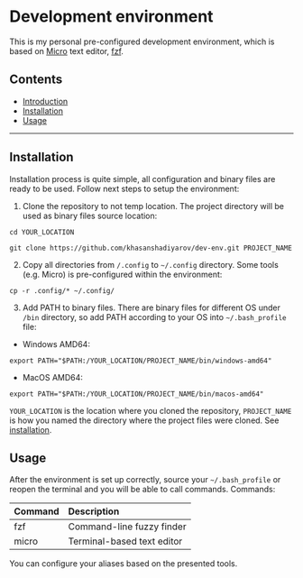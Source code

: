 # Development environment
This is my personal pre-configured development environment, which is based on [Micro](https://micro-editor.github.io/) text editor, [fzf](https://github.com/junegunn/fzf).

## Contents
- [Introduction](#development-environment)
- [Installation](#installation)
- [Usage](#usage)

---

## Installation
Installation process is quite simple, all configuration and binary files are ready to be used. Follow next steps to setup the environment:
1. Clone the repository to not temp location. The project directory will be used as binary files source location:
```
cd YOUR_LOCATION

git clone https://github.com/khasanshadiyarov/dev-env.git PROJECT_NAME
```
2. Copy all directories from `/.config` to `~/.config` directory. Some tools (e.g. Micro) is pre-configured within the environment:
```
cp -r .config/* ~/.config/
```
3. Add PATH to binary files. There are binary files for different OS under `/bin` directory, so add PATH according to your OS into `~/.bash_profile` file:
- Windows AMD64:
```
export PATH="$PATH:/YOUR_LOCATION/PROJECT_NAME/bin/windows-amd64"
```
- MacOS AMD64:
```
export PATH="$PATH:/YOUR_LOCATION/PROJECT_NAME/bin/macos-amd64"
```
`YOUR_LOCATION` is the location where you cloned the repository, `PROJECT_NAME` is how you named the directory where the project files were cloned. See [installation](#installation).

## Usage
After the environment is set up correctly, source your `~/.bash_profile` or reopen the terminal and you will be able to call commands. Commands:

| Command | Description                |
| :------ | :------------------------- |
| fzf     | Command-line fuzzy finder  |
| micro   | Terminal-based text editor |

You can configure your aliases based on the presented tools.
